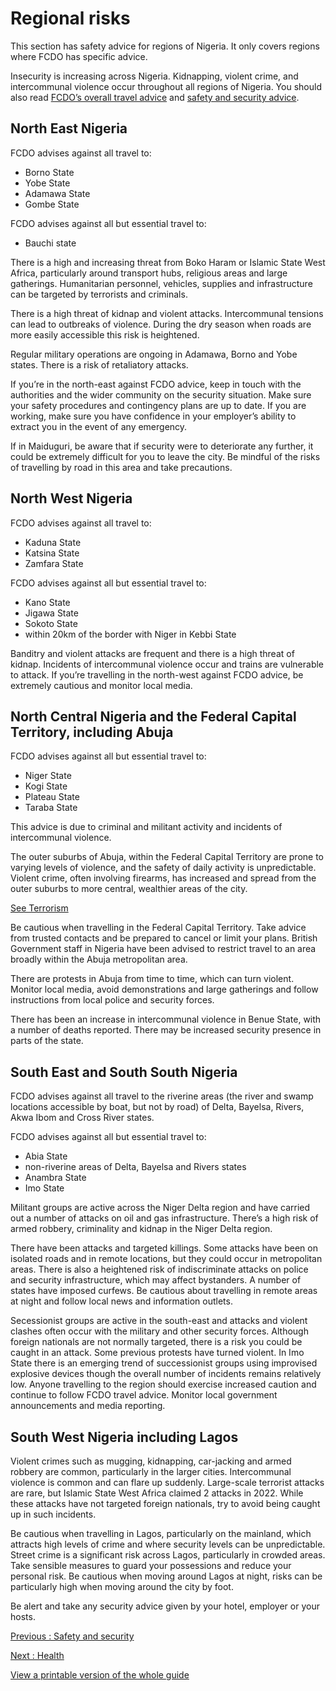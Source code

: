 # Regional risks

This section has safety advice for regions of Nigeria. It only covers regions where FCDO has specific advice.

Insecurity is increasing across Nigeria. Kidnapping, violent crime, and intercommunal violence occur throughout all regions of Nigeria. You should also read [FCDO’s overall travel advice](/foreign-travel-advice/nigeria/warnings-and-insurance) and [safety and security advice](/foreign-travel-advice/nigeria/safety-and-security).

## North East Nigeria

FCDO advises against all travel to:

* Borno State
* Yobe State
* Adamawa State
* Gombe State

FCDO advises against all but essential travel to:

* Bauchi state

There is a high and increasing threat from Boko Haram or Islamic State West Africa, particularly around transport hubs, religious areas and large gatherings. Humanitarian personnel, vehicles, supplies and infrastructure can be targeted by terrorists and criminals.

There is a high threat of kidnap and violent attacks. Intercommunal tensions can lead to outbreaks of violence. During the dry season when roads are more easily accessible this risk is heightened.

Regular military operations are ongoing in Adamawa, Borno and Yobe states. There is a risk of retaliatory attacks.

If you’re in the north-east against FCDO advice, keep in touch with the authorities and the wider community on the security situation. Make sure your safety procedures and contingency plans are up to date. If you are working, make sure you have confidence in your employer’s ability to extract you in the event of any emergency.

If in Maiduguri, be aware that if security were to deteriorate any further, it could be extremely difficult for you to leave the city. Be mindful of the risks of travelling by road in this area and take precautions.

## North West Nigeria

FCDO advises against all travel to:

* Kaduna State
* Katsina State
* Zamfara State

FCDO advises against all but essential travel to:

* Kano State
* Jigawa State
* Sokoto State
* within 20km of the border with Niger in Kebbi State

Banditry and violent attacks are frequent and there is a high threat of kidnap. Incidents of intercommunal violence occur and trains are vulnerable to attack. If you’re travelling in the north-west against FCDO advice, be extremely cautious and monitor local media.

## North Central Nigeria and the Federal Capital Territory, including Abuja

FCDO advises against all but essential travel to:

* Niger State
* Kogi State
* Plateau State
* Taraba State

This advice is due to criminal and militant activity and incidents of intercommunal violence.

The outer suburbs of Abuja, within the Federal Capital Territory are prone to varying levels of violence, and the safety of daily activity is unpredictable. Violent crime, often involving firearms, has increased and spread from the outer suburbs to more central, wealthier areas of the city.

[See Terrorism](https://www.gov.uk/foreign-travel-advice/nigeria/safety-and-security#terrorism)

Be cautious when travelling in the Federal Capital Territory. Take advice from trusted contacts and be prepared to cancel or limit your plans. British Government staff in Nigeria have been advised to restrict travel to an area broadly within the Abuja metropolitan area.

There are protests in Abuja from time to time, which can turn violent. Monitor local media, avoid demonstrations and large gatherings and follow instructions from local police and security forces.

There has been an increase in intercommunal violence in Benue State, with a number of deaths reported. There may be increased security presence in parts of the state.

## South East and South South Nigeria

FCDO advises against all travel to the riverine areas (the river and swamp locations accessible by boat, but not by road) of Delta, Bayelsa, Rivers, Akwa Ibom and Cross River states.

FCDO advises against all but essential travel to:

* Abia State
* non-riverine areas of Delta, Bayelsa and Rivers states
* Anambra State
* Imo State

Militant groups are active across the Niger Delta region and have carried out a number of attacks on oil and gas infrastructure. There’s a high risk of armed robbery, criminality and kidnap in the Niger Delta region.

There have been attacks and targeted killings. Some attacks have been on isolated roads and in remote locations, but they could occur in metropolitan areas. There is also a heightened risk of indiscriminate attacks on police and security infrastructure, which may affect bystanders. A number of states have imposed curfews. Be cautious about travelling in remote areas at night and follow local news and information outlets.

Secessionist groups are active in the south-east and attacks and violent clashes often occur with the military and other security forces. Although foreign nationals are not normally targeted, there is a risk you could be caught in an attack. Some previous protests have turned violent. In Imo State there is an emerging trend of successionist groups using improvised explosive devices though the overall number of incidents remains relatively low. Anyone travelling to the region should exercise increased caution and continue to follow FCDO travel advice. Monitor local government announcements and media reporting.

## South West Nigeria including Lagos

Violent crimes such as mugging, kidnapping, car-jacking and armed robbery are common, particularly in the larger cities. Intercommunal violence is common and can flare up suddenly. Large-scale terrorist attacks are rare, but Islamic State West Africa claimed 2 attacks in 2022. While these attacks have not targeted foreign nationals, try to avoid being caught up in such incidents.

Be cautious when travelling in Lagos, particularly on the mainland, which attracts high levels of crime and where security levels can be unpredictable. Street crime is a significant risk across Lagos, particularly in crowded areas. Take sensible measures to guard your possessions and reduce your personal risk. Be cautious when moving around Lagos at night, risks can be particularly high when moving around the city by foot.

Be alert and take any security advice given by your hotel, employer or your hosts.

[Previous
:
Safety and security](/foreign-travel-advice/nigeria/safety-and-security)

[Next
:
Health](/foreign-travel-advice/nigeria/health)

[View a printable version of the whole guide](/foreign-travel-advice/nigeria/print)